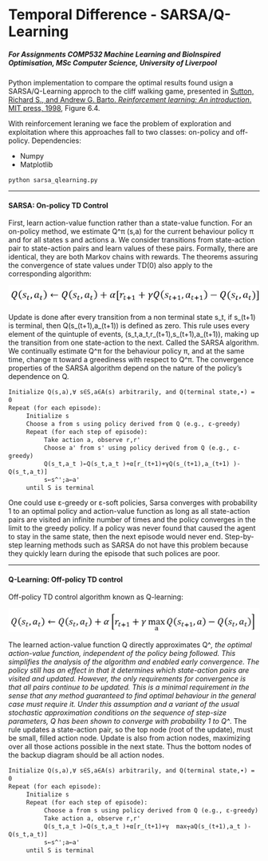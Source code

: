 # Temporal Difference - SARSA/Q-Learning
##### For Assignments COMP532 Machine Learning and BioInspired Optimisation, MSc Computer Science, University of Liverpool 
Python implementation to compare the optimal results found usign a SARSA/Q-Learning approch to the
cliff walking game, presented in [Sutton, Richard S., and Andrew G. Barto. *Reinforcement learning: An introduction*. MIT press, 1998](http://incompleteideas.net/book/bookdraft2017nov5.pdf), Figure 6.4.

With reinforcement leraning we face the problem of exploration and exploitation where this approaches fall to two classes: on-policy and off-policy.
Dependencies:
* Numpy
* Matplotlib
```
python sarsa_qlearning.py
```

___
#### SARSA: On-policy TD Control
First, learn action-value function rather than a state-value function. For an on-policy method, we estimate Q^π (s,a) for the current behaviour policy π and for all states s and actions a. 
We consider transitions from state-action pair to state-action pairs and learn values of these pairs. 
Formally, there are identical, they are both Markov chains with rewards. 
The theorems assuring the convergence of state values under TD(0) also apply to the corresponding algorithm:

![alt text](https://github.com/SirTune/temporal_difference/blob/master/image/sarsa.png "SARSA")

Update is done after every transition from a non terminal state s_t, if s_(t+1) is terminal, then Q(s_(t+1),a_(t+1)) is defined as zero.
This rule uses every element of the quintuple of events, (s_t,a_t,r_(t+1),s_(t+1),a_(t+1)), making up the transition from one state-action to the next. 
Called the SARSA algorithm.
We continually estimate Q^π for the behaviour policy π, and at the same time, change π toward a greediness with respect to Q^π. The convergence properties of the SARSA algorithm depend on the nature of the policy’s dependence on Q.

```
Initialize Q(s,a),∀ s∈S,a∈A(s) arbitrarily, and Q(terminal state,∙) = 0
Repeat (for each episode):
     Initialize s
     Choose a from s using policy derived from Q (e.g., ε-greedy)
     Repeat (for each step of episode):
          Take action a, observe r,r'
          Choose a' from s' using policy derived from Q (e.g., ε-greedy)
          Q(s_t,a_t )←Q(s_t,a_t )+α[r_(t+1)+γQ(s_(t+1),a_(t+1) )-Q(s_t,a_t)]
          s←s^';a←a'
     until S is terminal
```
One could use ε-greedy or ε-soft policies, Sarsa converges with probability 1 to an optimal policy and action-value function as long as all state-action pairs are visited an infinite number of times and the policy converges in the limit to the greedy policy.
If a policy was never found that caused the agent to stay in the same state, then the next episode would never end. Step-by-step learning methods such as SARSA do not have this problem because they quickly learn during the episode that such polices are poor.


___
#### Q-Learning: Off-policy TD control
Off-policy TD control algorithm known as Q-learning:

![alt text](https://github.com/SirTune/temporal_difference/blob/master/image/qlearning.png "Q-Learning")


The learned action-value function Q directly approximates Q^*, the optimal action-value function, independent of the policy being followed. This simplifies the analysis of the algorithm and enabled early convergence. The policy still has an effect in that it determines which state-action pairs are visited and updated. However, the only requirements for convergence is that all pairs continue to be updated. 
This is a minimal requirement in the sense that any method guaranteed to find optimal behaviour in the general case must require it. Under this assumption and a variant of the usual stochastic approximation conditions on the sequence of step-size parameters, Q has been shown to converge with probability 1 to Q^*.
The rule updates a state-action pair, so the top node (root of the update), must be small, filled action node. Update is also from action nodes, maximizing over all those actions possible in the next state. Thus the bottom nodes of the backup diagram should be all action nodes. 
```
Initialize Q(s,a),∀ s∈S,a∈A(s) arbitrarily, and Q(terminal state,∙) = 0
Repeat (for each episode):
     Initialize s
     Repeat (for each step of episode):
          Choose a from s using policy derived from Q (e.g., ε-greedy)
          Take action a, observe r,r'
          Q(s_t,a_t )←Q(s_t,a_t )+α[r_(t+1)+γ  max┬a⁡Q(s_(t+1),a_t )-Q(s_t,a_t)]
          s←s^';a←a'
     until S is terminal
```
